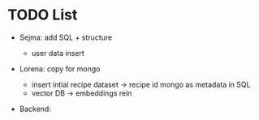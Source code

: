 # TODO List
- Sejma: add SQL + structure 
  - user data insert
- Lorena: copy for mongo 
  - insert intial recipe dataset
  -> recipe id mongo as metadata in SQL
  - vector DB -> embeddings rein 

- Backend: 